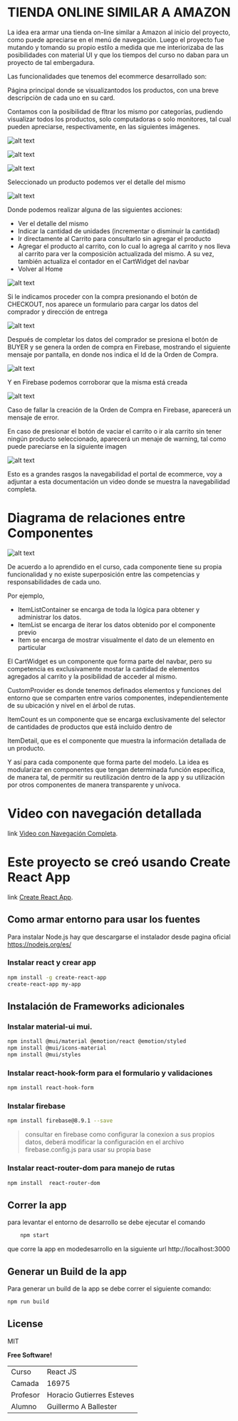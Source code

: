 # TIENDA ONLINE SIMILAR A AMAZON

La idea era armar una tienda on-line similar a Amazon al inicio del proyecto, como puede apreciarse en el menú de navegación.
Luego el proyecto fue mutando y tomando su propio estilo a medida que me interiorizaba de las posibilidades con material UI y que los tiempos del curso no daban para un proyecto de tal embergadura.

Las funcionalidades que tenemos del ecommerce desarrollado son:

Página principal donde se visualizantodos los productos, con una breve descripciòn de cada uno en su card. 

Contamos con la posibilidad de fltrar los mismo por categorías, pudiendo visualizar todos los productos, solo computadoras o solo monitores, tal cual pueden apreciarse, respectivamente, en las siguientes imágenes.


![alt text](https://github.com/gaballester/amazon_ballester/blob/main/doc/img/home_all.jpg)


![alt text](https://github.com/gaballester/amazon_ballester/blob/main/doc/img/home_computers.jpg)


![alt text](https://github.com/gaballester/amazon_ballester/blob/main/doc/img/home_monitors.jpg)


Seleccionado un producto podemos ver el detalle del mismo


![alt text](https://github.com/gaballester/amazon_ballester/blob/main/doc/img/itemDetail.jpg)


Donde podemos realizar alguna de las siguientes acciones:

- Ver el detalle del mismo
- Indicar la cantidad de unidades (incrementar o disminuir la cantidad)
- Ir directamente al Carrito para consultarlo sin agregar el producto
- Agregar el producto al carrito, con lo cual lo agrega al carrito y nos lleva al carrito para ver la composiciòn actualizada del mismo. A su vez, también actualiza el contador en el CartWidget del navbar
- Volver al Home


![alt text](https://github.com/gaballester/amazon_ballester/blob/main/doc/img/Cart01.jpg)


Si le indicamos proceder con la compra presionando el botón de CHECKOUT, nos aparece un formulario para cargar los datos del comprador y dirección de entrega


![alt text](https://github.com/gaballester/amazon_ballester/blob/main/doc/img/cart2.jpg)


Después de completar los datos del comprador se presiona el botón de BUYER y se genera la orden de compra en Firebase, mostrando el siguiente mensaje por pantalla, en donde nos indica el Id de la Orden de Compra.


![alt text](https://github.com/gaballester/amazon_ballester/blob/main/doc/img/ordenCompra.jpg)


Y en Firebase podemos corroborar que la misma está creada


![alt text](https://github.com/gaballester/amazon_ballester/blob/main/doc/img/firebase.jpg)


Caso de fallar la creación de la Orden de Compra en Firebase, aparecerá un mensaje de error.

En caso de presionar el botón de vaciar el carrito o ir ala carrito sin tener ningún producto seleccionado, aparecerá un menaje de warning, tal como puede pareciarse en la siguiente imagen


![alt text](https://github.com/gaballester/amazon_ballester/blob/main/doc/img/emptyCart.jpg)


Esto es a grandes rasgos la navegabilidad el portal de ecommerce, voy a adjuntar a esta documentación un video donde se muestra la navegabilidad completa.

# Diagrama de relaciones entre Componentes


![alt text](https://github.com/gaballester/amazon_ballester/blob/main/doc/img/Diagrama.jpg)


De acuerdo a lo aprendido en el curso, cada componente tiene su propia funcionalidad y no existe superposición entre las competencias y responsabilidades de cada uno.

Por ejemplo, 

- ItemListContainer se encarga de toda la lógica para obtener y administrar los datos.
- ItemList se encarga de iterar los datos obtenido por el componente previo
- Item se encarga de mostrar visualmente el dato de un elemento en particular

El CartWidget es un componente que forma parte del navbar, pero su competencia es exclusivamente mostar la cantidad de elementos agregados al carrito y la posibilidad de acceder al mismo.

CustomProvider es donde tenemos definados elementos y funciones del entorno que se comparten entre varios componentes, independientemente de su ubicación y nivel en el árbol de rutas.

ItemCount es un componente que se encarga exclusivamente del selector de cantidades de productos que está incluido dentro de 

ItemDetail, que es el componente que muestra la información detallada de un producto.

Y así para cada componente que forma parte del modelo. La idea es modularizar en componentes que tengan determinada función específica, de manera tal, de permitir su reutilización dentro de la app y su utilización por otros componentes de manera transparente y unívoca.

# Video con navegación detallada
link [Video con Navegación Completa](https://drive.google.com/drive/folders/1R9ihk6yP4MX6vCdmOXbuL_rWyYP4ytCo).

# Este proyecto se creó usando Create React App
link [Create React App](https://github.com/facebook/create-react-app).
## Como armar entorno para usar los fuentes
 Para instalar Node.js hay que descargarse el instalador desde pagina oficial  https://nodejs.org/es/
### Instalar react y crear app
```sh
npm install -g create-react-app
create-react-app my-app
```
## Instalación de Frameworks adicionales
### Instalar material-ui mui. 
```sh
npm install @mui/material @emotion/react @emotion/styled
npm install @mui/icons-material
npm install @mui/styles
```
### Instalar react-hook-form para el formulario y validaciones
```sh
npm install react-hook-form
```
### Instalar firebase
```sh
npm install firebase@8.9.1 --save
```
> consultar en firebase como configurar la conexion a sus propios datos, 
> deberá modificar la configuración en el archivo firebase.config.js 
> para usar su propia base
### Instalar react-router-dom para manejo de rutas
```sh
npm install  react-router-dom
```
## Correr la app 
para levantar  el entorno de desarrollo se debe ejecutar el comando 
```sh
    npm start
```
que corre la app en modedesarrollo en la siguiente url 
http://localhost:3000
## Generar un Build de la app
Para generar un build de la app se debe correr el siguiente comando:
```sh
npm run build
```

## License

MIT

**Free Software!**

| | |
|----|----------|
|Curso | React JS 
|Camada | 16975 |
|Profesor|Horacio Gutierres Esteves|
|Alumno |Guillermo A Ballester

